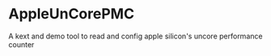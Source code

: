 # AppleUnCorePMC
A kext and demo tool to read and config apple silicon's uncore performance counter

